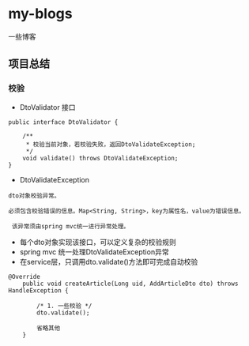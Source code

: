 # my-blogs
一些博客

## 项目总结

### 校验

* DtoValidator 接口
```
public interface DtoValidator {

    /**
     * 校验当前对象，若校验失败，返回DtoValidateException;
     */
    void validate() throws DtoValidateException;
}
```
* DtoValidateException
```
dto对象校验异常。

必须包含校验错误的信息。Map<String, String>，key为属性名，value为错误信息。

 该异常须由spring mvc统一进行异常处理。
```

* 每个dto对象实现该接口，可以定义复杂的校验规则
* spring mvc 统一处理DtoValidateException异常
* 在service层，只调用dto.validate()方法即可完成自动校验
```
@Override
    public void createArticle(Long uid, AddArticleDto dto) throws HandleException {

        /* 1. 一些校验 */
        dto.validate();
        
        省略其他
    }
```

